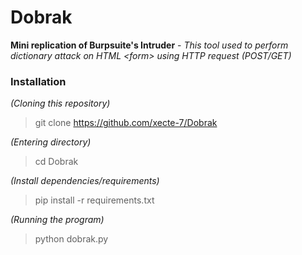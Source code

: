 # Dobrak
**Mini replication of Burpsuite's Intruder** - *This tool used to perform dictionary attack on HTML &lt;form> using HTTP request (POST/GET)*

### Installation
*(Cloning this repository)*
> git clone https://github.com/xecte-7/Dobrak

*(Entering directory)*
> cd Dobrak

*(Install dependencies/requirements)*
> pip install -r requirements.txt

*(Running the program)*
> python dobrak.py
